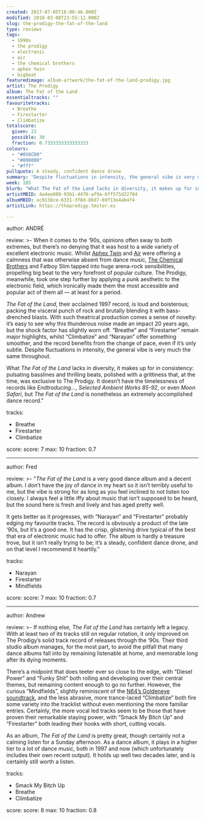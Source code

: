 ```yaml
---
created: 2017-07-05T16:00:46.000Z
modified: 2018-03-08T23:55:12.000Z
slug: the-prodigy-the-fat-of-the-land
type: reviews
tags:
  - 1990s
  - the prodigy
  - electronic
  - air
  - the chemical brothers
  - aphex twin
  - bigbeat
featuredimage: album-artwork/the-fat-of-the-land-prodigy.jpg
artist: The Prodigy
album: The Fat of the Land
essentialtracks: ""
favouritetracks:
  - Breathe
  - Firestarter
  - Climbatize
totalscore:
  given: 22
  possible: 30
  fraction: 0.7333333333333333
colours:
  - "#058CD0"
  - "#000000"
  - "#fff"
pullquote: A steady, confident dance drone
summary: "Despite fluctuations in intensity, the general vibe is very much the same throughout. What The Fat of the Land lacks in diversity, it makes up in consistency: pulsating basslines and thrilling beats, polished with a grittiness that, at the time, was exclusive to The Prodigy."
week: 105
blurb: "What The Fat of the Land lacks in diversity, it makes up for in consistency: pulsating basslines and thrilling beats, delivered with trademark Prodigy grit."
artistMBID: 4a4ee089-93b1-4470-af9a-6ff575d32704
albumMBID: ac9138ce-6331-3f8d-86d7-69f13e4ab4f4
artistLink: https://theprodigy.tmstor.es

---
```


author: ANDRÉ

review: >-
  When it comes to the ‘90s, opinions often sway to both extremes, but there’s no denying that it was host to a wide variety of excellent electronic music. Whilst [Aphex Twin](/reviews/aphex-twin-richard-d-james-album) and [Air](/reviews/air-moon-safari) were offering a calmness that was otherwise absent from dance music, [The Chemical Brothers](/reviews/the-chemical-brothers-dig-your-own-hole) and Fatboy Slim tapped into huge arena-rock sensibilities, propelling big beat to the very forefront of popular culture. The Prodigy, meanwhile, took one step further by applying a punk aesthetic to the electronic field, which ironically made them the most accessible and popular act of them all — at least for a period. 
  
  *The Fat of the Land*, their acclaimed 1997 record, is loud and boisterous; packing the visceral punch of rock and brutally blending it with bass-drenched blasts. With such theatrical production comes a sense of novelty: it’s easy to see why this thunderous noise made an impact 20 years ago, but the shock factor has slightly worn off. “Breathe” and “Firestarter” remain major highlights, whilst “Climbatize” and “Narayan” offer something smoother, and the record benefits from the change of pace, even if it’s only subtle. Despite fluctuations in intensity, the general vibe is very much the same throughout. 
  
  What *The Fat of the Land* lacks in diversity, it makes up for in consistency: pulsating basslines and thrilling beats, polished with a grittiness that, at the time, was exclusive to The Prodigy. It doesn’t have the timelessness of records like *Endtroducing…*, *Selected Ambient Works 85-92*, or even *Moon Safari*, but *The Fat of the Land* is nonetheless an extremely accomplished dance record."

tracks:
  - Breathe
  - ­Firestarter
  - ­Climbatize

score:
  score: 7
  max: 10
  fraction: 0.7

---
author: Fred

review: >-
  "*The Fat of the Land* is a very good dance album and a decent album. I don’t have the joy of dance in my heart so it isn’t terribly useful to me, but the vibe is strong for as long as you feel inclined to not listen too closely. I always feel a little iffy about music that isn’t supposed to be heard, but the sound here is fresh and lively and has aged pretty well. 
  
  It gets better as it progresses, with “Narayan” and “Firestarter” probably edging my favourite tracks. The record is obviously a product of the late ‘90s, but it’s a good one. It has the crisp, glistening drive typical of the best that era of electronic music had to offer. The album is hardly a treasure trove, but it isn’t really trying to be; it’s a steady, confident dance drone, and on that level I recommend it heartily."

tracks:
  - Narayan
  - ­Firestarter
  - ­Mindfields

score:
  score: 7
  max: 10
  fraction: 0.7

---
author: Andrew

review: >-
  If nothing else, *The Fat of the Land* has certainly left a legacy. With at least two of its tracks still on regular rotation, it only improved on The Prodigy’s solid track record of releases through the ‘90s. Their third studio album manages, for the most part, to avoid the pitfall that many dance albums fall into by remaining listenable at home, and memorable long after its dying moments. 
  
  There’s a midpoint that does teeter ever so close to the edge, with “Diesel Power” and “Funky Shit” both rolling and developing over their central themes, but remaining content enough to go no further. However, the curious “Mindfields”, slightly reminiscent of the [N64’s Goldeneye soundtrack](https://www.youtube.com/watch?v=bCgLK2KxI9I), and the less abrasive, more trance-laced “Climbatize” both fire some variety into the tracklist without even mentioning the more familiar entries. Certainly, the more vocal led tracks seem to be those that have proven their remarkable staying power, with “Smack My Bitch Up” and “Firestarter” both leading their hooks with short, cutting vocals. 
  
  As an album, *The Fat of the Land* is pretty great, though certainly not a calming listen for a Sunday afternoon. As a dance album, it plays in a higher tier to a lot of dance music, both in 1997 and now (which unfortunately includes their own recent output). It holds up well two decades later, and is certainly still worth a listen.

tracks:
  - Smack My Bitch Up
  - ­Breathe
  - ­Climbatize

score:
  score: 8
  max: 10
  fraction: 0.8
